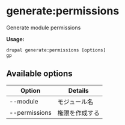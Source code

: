# generate:permissions
Generate module permissions

**Usage:**
```
drupal generate:permissions [options]
gp
```

## Available options
Option | Details
-------|-------------
--module | モジュール名
--permissions | 権限を作成する
